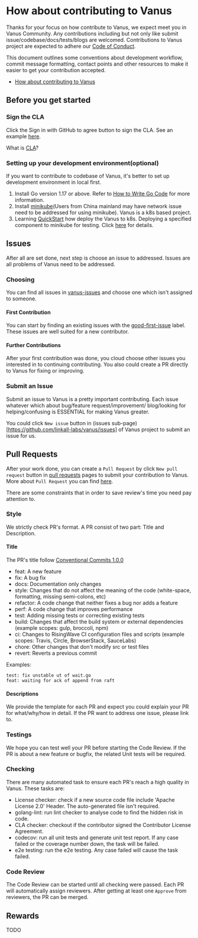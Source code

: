 # How about contributing to Vanus

Thanks for your focus on how contribute to Vanus, we expect meet you in Vanus Community. Any contributions including but 
not only like submit issue/codebase/docs/tests/blogs are welcomed. Contributions to Vanus project are expected to adhere our
[Code of Conduct](CODE-OF-CONDUCT.md).

This document outlines some conventions about development workflow, commit message formatting, contact points and other
resources to make it easier to get your contribution accepted.

<!-- TOC -->
- [How about contributing to Vanus](#how-about-contributing-to-vanus)
<!-- /TOC -->

## Before you get started

### Sign the CLA
Click the Sign in with GitHub to agree button to sign the CLA. See an example [here](#).

What is [CLA](#)?

### Setting up your development environment(optional)
If you want to contribute to codebase of Vanus, it's better to set up development environment in local first.

1. Install Go version 1.17 or above. Refer to [How to Write Go Code](https://go.dev/doc/code) for more information.
2. Install [minikube](#)(Users from China mainland may have network issue need to be addressed for using minikube). 
Vanus is a k8s based project.
3. Learning [QuickStart](#) how deploy the Vanus to k8s. Deploying a specified component to minikube for testing. 
Click [here](#) for details.

## Issues
After all are set done, next step is choose an issue to addressed. Issues are all problems of Vanus need to be addressed.

### Choosing
You can find all issues in [vanus-issues](https://github.com/linkall-labs/vanus/issues) and choose one which isn't
assigned to someone.

#### First Contribution
You can start by finding an existing issues with the 
[good-first-issue](https://github.com/linkall-labs/vanus/issues?q=is%3Aopen+is%3Aissue+label%3Agood-first-issue) label. 
These issues are well suited for a new contributor.

#### Further Contributions
After your first contribution was done, you cloud choose other issues you interested in to continuing contributing. You also
could create a PR directly to Vanus for fixing or improving.

### Submit an Issue
Submit an issue to Vanus is a pretty important contributing. Each issue whatever which about bug/feature request/improvement/
blog/looking for helping/confusing is ESSENTIAL for making Vanus greater.

You could click `New issue` button in (issues sub-page)[https://github.com/linkall-labs/vanus/issues] of Vanus project to 
submit an issue for us.

## Pull Requests
After your work done, you can create a `Pull Request` by click `New pull request` button in
[pull requests](https://github.com/linkall-labs/vanus/pulls) pages to submit your contribution to Vanus.
More about `Pull Request` you can find [here](https://docs.github.com/en/pull-requests/collaborating-with-pull-requests).

There are some constraints that in order to save review's time you need pay attention to.

### Style
We strictly check PR's format. A PR consist of two part: Title and Description.

#### Title
The PR's title follow [Conventional Commits 1.0.0](https://www.conventionalcommits.org/en/v1.0.0/)

- feat: A new feature
- fix: A bug fix
- docs: Documentation only changes
- style: Changes that do not affect the meaning of the code (white-space, formatting, missing semi-colons, etc)
- refactor: A code change that neither fixes a bug nor adds a feature
- perf: A code change that improves performance
- test: Adding missing tests or correcting existing tests
- build: Changes that affect the build system or external dependencies (example scopes: gulp, broccoli, npm)
- ci: Changes to RisingWave CI configuration files and scripts (example scopes: Travis, Circle, BrowserStack, SauceLabs)
- chore: Other changes that don't modify src or test files
- revert: Reverts a previous commit

Examples:

```text
test: fix unstable ut of wait.go 
feat: waiting for ack of append from raft
```

#### Descriptions
We provide the template for each PR and expect you could explain your PR for what/why/how in detail. 
If the PR want to address one issue, please link to.

### Testings
We hope you can test well your PR before starting the Code Review. If the PR is about a new feature or bugfix, the related
Unit tests will be required.

### Checking
There are many automated task to ensure each PR's reach a high quality in Vanus. These tasks are:
- License checker: check if a new source code file include 'Apache License 2.0' Header. The auto-generated file isn't required.
- golang-lint: run lint checker to analyse code to find the hidden risk in code.
- CLA checker: checkout if the contributor signed the Contributor License Agreement.
- codecov: run all unit tests and generate unit test report. If any case failed or the coverage number down, the task will be failed.
- e2e testing: run the e2e testing. Any case failed will cause the task failed.

### Code Review
The Code Review can be started until all checking were passed. Each PR will automatically assign reviewers. After getting 
at least one `Approve` from reviewers, the PR can be merged.

## Rewards
TODO